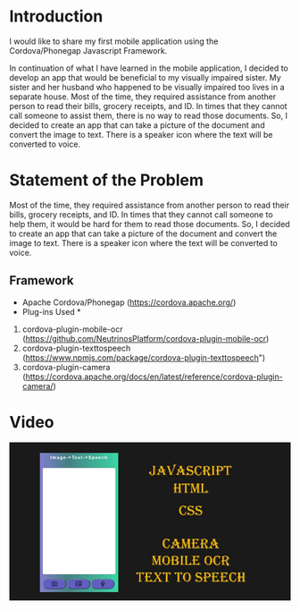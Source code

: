 # Introduction
I would like to share my first mobile application using the Cordova/Phonegap Javascript Framework.

In continuation of what I have learned in the mobile application, I decided to develop an app that would be beneficial to my visually impaired sister. My sister and her husband who happened to be visually impaired too lives in a separate house. Most of the time, they required assistance from another person to read their bills, grocery receipts, and ID. In times that they cannot call someone to assist them, there is no way to read those documents. So, I decided to create an app that can take a picture of the document and convert the image to text. There is a speaker icon where the text will be converted to voice.

# Statement of the Problem
 Most of the time, they required assistance from another person to read their
bills, grocery receipts, and ID.
In times that they cannot call someone to help them, it would be hard for them to read those
documents.
So, I decided to create an app that can take a picture of the document and convert the image
to text.
There is a speaker icon where the text will be converted to voice.

## Framework

* Apache Cordova/Phonegap (https://cordova.apache.org/)
* Plug-ins Used *
1. cordova-plugin-mobile-ocr (https://github.com/NeutrinosPlatform/cordova-plugin-mobile-ocr)
2. cordova-plugin-texttospeech (https://www.npmjs.com/package/cordova-plugin-texttospeech")
3. cordova-plugin-camera (https://cordova.apache.org/docs/en/latest/reference/cordova-plugin-camera/)

# Video

[![Image to Text To Speech](/images/thumbnail.jpg)](https://www.youtube.com/watch?v=wb1dzLBNWK4 "Image to Text To Speech")
